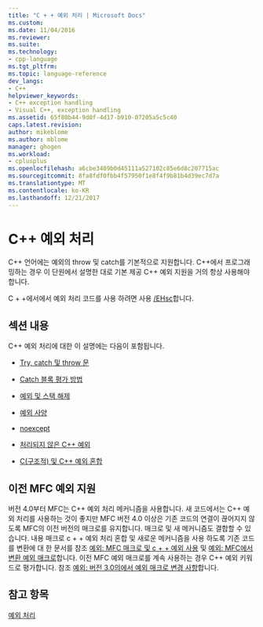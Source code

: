 ```yaml
---
title: "C + + 예외 처리 | Microsoft Docs"
ms.custom: 
ms.date: 11/04/2016
ms.reviewer: 
ms.suite: 
ms.technology:
- cpp-language
ms.tgt_pltfrm: 
ms.topic: language-reference
dev_langs:
- C++
helpviewer_keywords:
- C++ exception handling
- Visual C++, exception handling
ms.assetid: 65f80b44-9d0f-4d17-b910-07205a5c5c40
caps.latest.revision: 
author: mikeblome
ms.author: mblome
manager: ghogen
ms.workload:
- cplusplus
ms.openlocfilehash: a6cbe3489b0d45111a527102c85e6d8c207715ac
ms.sourcegitcommit: 8fa8fdf0fbb4f57950f1e8f4f9b81b4d39ec7d7a
ms.translationtype: MT
ms.contentlocale: ko-KR
ms.lasthandoff: 12/21/2017
---
```

# <a name="c-exception-handling"></a>C++ 예외 처리
C++ 언어에는 예외의 throw 및 catch를 기본적으로 지원합니다. C++에서 프로그래밍하는 경우 이 단원에서 설명한 대로 기본 제공 C++ 예외 지원을 거의 항상 사용해야 합니다.  
  
 C + +에서에서 예외 처리 코드를 사용 하려면 사용 [/EHsc](../build/reference/eh-exception-handling-model.md)합니다.  
  
## <a name="in-this-section"></a>섹션 내용  
 C++ 예외 처리에 대한 이 설명에는 다음이 포함됩니다.  
  
-   [Try, catch 및 throw 문](../cpp/try-throw-and-catch-statements-cpp.md)  
  
-   [Catch 블록 평가 방법](../cpp/how-catch-blocks-are-evaluated-cpp.md)  
  
-   [예외 및 스택 해제](../cpp/exceptions-and-stack-unwinding-in-cpp.md)  
  
-   [예외 사양](../cpp/exception-specifications-throw-cpp.md)  
  
-   [noexcept](../cpp/noexcept-cpp.md)  
  
-   [처리되지 않은 C++ 예외](../cpp/unhandled-cpp-exceptions.md)  
  
-   [C(구조적) 및 C++ 예외 혼합](../cpp/mixing-c-structured-and-cpp-exceptions.md)  
  
## <a name="support-for-earlier-mfc-exceptions"></a>이전 MFC 예외 지원  
 버전 4.0부터 MFC는 C++ 예외 처리 메커니즘을 사용합니다. 새 코드에서는 C++ 예외 처리를 사용하는 것이 좋지만 MFC 버전 4.0 이상은 기존 코드의 연결이 끊어지지 않도록 MFC의 이전 버전의 매크로를 유지합니다. 매크로 및 새 메커니즘도 결합할 수 있습니다. 내용 매크로 c + + 예외 처리 혼합 및 새로운 메커니즘을 사용 하도록 기존 코드를 변환에 대 한 문서를 참조 [예외: MFC 매크로 및 c + + 예외 사용](../mfc/exceptions-using-mfc-macros-and-cpp-exceptions.md) 및 [예외: MFC에서 변환 예외 매크로](../mfc/exceptions-converting-from-mfc-exception-macros.md)합니다. 이전 MFC 예외 매크로를 계속 사용하는 경우 C++ 예외 키워드로 평가합니다. 참조 [예외: 버전 3.0의에서 예외 매크로 변경 사항](../mfc/exceptions-changes-to-exception-macros-in-version-3-0.md)합니다.  
  
## <a name="see-also"></a>참고 항목  
 [예외 처리](../cpp/exception-handling-in-visual-cpp.md)